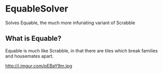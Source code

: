 # EquableSolver
Solves Equable, the much more infuriating variant of Scrabble

## What is Equable?

Equable is much like Scrabble, in that there are tiles which break families and housemates apart.

http://i.imgur.com/pEBaY9m.jpg
